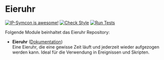 # Eieruhr

[![IP-Symcon is awesome!](https://img.shields.io/badge/IP--Symcon-5.0-blue.svg)](https://www.symcon.de)
[![Check Style](https://github.com/symcon/Eieruhr/workflows/Check%20Style/badge.svg)](https://github.com/symcon/Eieruhr/actions?query=workflow%3A"Check+Style")
[![Run Tests](https://github.com/symcon/Eieruhr/workflows/Run%20Tests/badge.svg)](https://github.com/symcon/Eieruhr/actions?query=workflow%3A"Run+Tests")

Folgende Module beinhaltet das Eieruhr Repository:

- __Eieruhr__ ([Dokumentation](Eieruhr))  
	Eine Eieruhr, die eine gewisse Zeit läuft und jederzeit wieder aufgezogen werden kann. Ideal für die Verwendung in Ereignissen und Skripten.